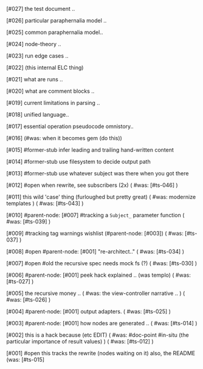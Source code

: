[#027]       the test document ..

[#026]       particular paraphernalia model ..

[#025]       common paraphernalia model..

[#024]       node-theory ..

[#023]       run edge cases ..

[#022]       (this internal ELC thing)

[#021]       what are runs ..

[#020]       what are comment blocks ..

[#019]       current limitations in parsing ..

[#018]       unified language..

[#017]       essential operation pseudocode omnistory..

[#016]       (#was: when it becomes gem (do this))

[#015] #former-stub infer leading and trailing hand-written content

[#014] #former-stub use filesystem to decide output path

[#013] #former-stub use whatever subject was there when you got there

[#012] #open when rewrite, see subscribers (2x)
             ( #was: [#ts-046] )

[#011]       this wild 'case' thing (furloughed but pretty great)
             ( #was: modernize templates )
             ( #was: [#ts-043] )

[#010]       #parent-node: [#007] #tracking a `Subject_` parameter function
             ( #was: [#ts-039] )

[#009]       #tracking tag warnings wishlist (#parent-node: [#003])
             ( #was: [#ts-037] )

[#008] #open #parent-node: [#001] "re-architect.."
             ( #was: [#ts-034] )

[#007] #open #old the recursive spec needs mock fs (?)
             ( #was: [#ts-030] )


[#006]       #parent-node: [#001] peek hack explained .. (was templo)
             ( #was: [#ts-027] )

[#005]       the recursive money ..
             ( #was: the view-controller narrative .. )
             ( #was: [#ts-026] )


[#004]       #parent-node: [#001] output adapters.
             ( #was: [#ts-025] )

[#003]       #parent-node: [#001] how nodes are generated ..
             ( #was: [#ts-014] )

[#002]       this is a hack because (etc EDIT)
             ( #was: #doc-point #in-situ (the particular importance of result values) )
             ( #was: [#ts-012] )

[#001] #open this tracks the rewrite (nodes waiting on it)
             also, the README
             (was: [#ts-015]
